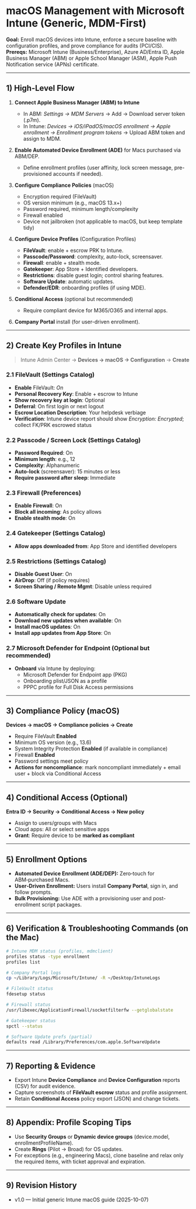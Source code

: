 # macOS Management with Microsoft Intune (Generic, MDM-First)

**Goal:** Enroll macOS devices into Intune, enforce a secure baseline with configuration profiles, and prove compliance for audits (PCI/CIS).  
**Prereqs:** Microsoft Intune (Business/Enterprise), Azure AD/Entra ID, Apple Business Manager (ABM) or Apple School Manager (ASM), Apple Push Notification service (APNs) certificate.

---

## 1) High-Level Flow

1. **Connect Apple Business Manager (ABM) to Intune**  
   - In ABM: *Settings → MDM Servers* → Add → Download server token (.p7m).  
   - In Intune: *Devices → iOS/iPadOS/macOS enrollment → Apple enrollment → Enrollment program tokens* → Upload ABM token and assign to MDM.

2. **Enable Automated Device Enrollment (ADE)** for Macs purchased via ABM/DEP.  
   - Define enrollment profiles (user affinity, lock screen message, pre-provisioned accounts if needed).

3. **Configure Compliance Policies** (macOS)  
   - Encryption required (FileVault)  
   - OS version minimum (e.g., macOS 13.x+)  
   - Password required, minimum length/complexity  
   - Firewall enabled  
   - Device not jailbroken (not applicable to macOS, but keep template tidy)

4. **Configure Device Profiles** (Configuration Profiles)  
   - **FileVault**: enable + escrow PRK to Intune.  
   - **Passcode/Password**: complexity, auto-lock, screensaver.  
   - **Firewall**: enable + stealth mode.  
   - **Gatekeeper**: App Store + Identified developers.  
   - **Restrictions**: disable guest login; control sharing features.  
   - **Software Update**: automatic updates.  
   - **Defender/EDR**: onboarding profiles (if using MDE).

5. **Conditional Access** (optional but recommended)  
   - Require compliant device for M365/O365 and internal apps.

6. **Company Portal** install (for user-driven enrollment).

---

## 2) Create Key Profiles in Intune

> Intune Admin Center → **Devices → macOS → Configuration** → **Create**

### 2.1 FileVault (Settings Catalog)
- **Enable** FileVault: *On*
- **Personal Recovery Key**: Enable + escrow to Intune
- **Show recovery key at login**: Optional
- **Deferral**: On first login or next logout
- **Escrow Location Description**: Your helpdesk verbiage
- **Verification**: Intune device report should show *Encryption: Encrypted*; collect FK/PRK escrowed status

### 2.2 Passcode / Screen Lock (Settings Catalog)
- **Password Required**: On
- **Minimum length**: e.g., 12
- **Complexity**: Alphanumeric
- **Auto-lock** (screensaver): 15 minutes or less
- **Require password after sleep**: Immediate

### 2.3 Firewall (Preferences)
- **Enable Firewall**: On
- **Block all incoming**: As policy allows
- **Enable stealth mode**: On

### 2.4 Gatekeeper (Settings Catalog)
- **Allow apps downloaded from**: App Store and identified developers

### 2.5 Restrictions (Settings Catalog)
- **Disable Guest User**: On
- **AirDrop**: Off (if policy requires)
- **Screen Sharing / Remote Mgmt**: Disable unless required

### 2.6 Software Update
- **Automatically check for updates**: On
- **Download new updates when available**: On
- **Install macOS updates**: On
- **Install app updates from App Store**: On

### 2.7 Microsoft Defender for Endpoint (Optional but recommended)
- **Onboard** via Intune by deploying:  
  - Microsoft Defender for Endpoint app (PKG)  
  - Onboarding plist/JSON as a profile  
  - PPPC profile for Full Disk Access permissions

---

## 3) Compliance Policy (macOS)

**Devices → macOS → Compliance policies → Create**  
- Require FileVault **Enabled**  
- Minimum OS version (e.g., 13.6)  
- System Integrity Protection **Enabled** (if available in compliance)  
- Firewall **Enabled**  
- Password settings meet policy  
- **Actions for noncompliance**: mark noncompliant immediately + email user + block via Conditional Access

---

## 4) Conditional Access (Optional)

**Entra ID → Security → Conditional Access → New policy**  
- Assign to users/groups with Macs  
- Cloud apps: All or select sensitive apps  
- **Grant**: Require device to be **marked as compliant**

---

## 5) Enrollment Options

- **Automated Device Enrollment (ADE/DEP):** Zero‑touch for ABM‑purchased Macs.  
- **User‑Driven Enrollment:** Users install **Company Portal**, sign in, and follow prompts.  
- **Bulk Provisioning:** Use ADE with a provisioning user and post-enrollment script packages.

---

## 6) Verification & Troubleshooting Commands (on the Mac)

```bash
# Intune MDM status (profiles, mdmclient)
profiles status -type enrollment
profiles list

# Company Portal logs
cp ~/Library/Logs/Microsoft/Intune/ -R ~/Desktop/IntuneLogs

# FileVault status
fdesetup status

# Firewall status
/usr/libexec/ApplicationFirewall/socketfilterfw --getglobalstate

# Gatekeeper status
spctl --status

# Software Update prefs (partial)
defaults read /Library/Preferences/com.apple.SoftwareUpdate
```

---

## 7) Reporting & Evidence

- Export Intune **Device Compliance** and **Device Configuration** reports (CSV) for audit evidence.  
- Capture screenshots of **FileVault escrow** status and profile assignment.  
- Retain **Conditional Access** policy export (JSON) and change tickets.

---

## 8) Appendix: Profile Scoping Tips

- Use **Security Groups** or **Dynamic device groups** (device.model, enrollmentProfileName).  
- Create **Rings** (Pilot → Broad) for OS updates.  
- For exceptions (e.g., engineering Macs), clone baseline and relax only the required items, with ticket approval and expiration.

---

## 9) Revision History

- v1.0 — Initial generic Intune macOS guide (2025-10-07)
